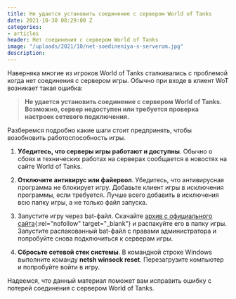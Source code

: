 ```yaml
---
title: Не удается установить соединение с сервером World of Tanks
date: 2021-10-30 08:29:00 Z
categories:
- articles
header: Нет соединения с сервером World of Tanks
image: "/uploads/2021/10/net-soedineniya-s-serverom.jpg"
description: 
---
```


Наверняка многие из игроков World of Tanks сталкивались с проблемой когда нет соединения с сервером игры. Обычно при входе в клиент WoT возникает такая ошибка:

> **Не удается установить соединение с сервером World of Tanks. Возможно, сервер недоступен или требуется проверка настроек сетевого подключения.**

Разберемся подробно какие шаги стоит предпринять, чтобы возобновить работоспособность игры.

1. **Убедитесь, что серверы игры работают и доступны**. Обычно о сбоях и технических работах на серверах сообщается в новостях на сайте World of Tanks.

2. **Отключите антивирус или файервол**. Убедитесь, что антивирусная программа не блокирует игру. Добавьте клиент игры в исключения программы, если требуется. Лучше всего добавить в исключения всю папку игры, а не только файл запуска.

3. Запустите игру через bat-файл. Скачайте [архив с официального сайта](https://dl-support.gcdn.co/wot/ru/Temp/Firewall_wot.zip){:rel="nofollow" target="_blank"} и распакуйте его в папку игры. Запустите распакованный bat-файл с правами администратора и попробуйте снова подключиться к серверам игры.

4. **Сбросьте сетевой стек системы**. В командной строке Windows выполните команду **netsh winsock reset**. Перезагрузите компьютер и попробуйте войти в игру.

Надеемся, что данный материал поможет вам исправить ошибку с потерей соединения с сервером World of Tanks.